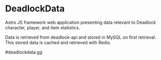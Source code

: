 # DeadlockData
Astro JS framework web application presenting data relevant to Deadlock character, player, and item statistics.


Data is retrieved from deadlock-api and stored in MySQL on first retrieval. This stored data is cached and retrieved with Redis.


#deadlockdata.gg
